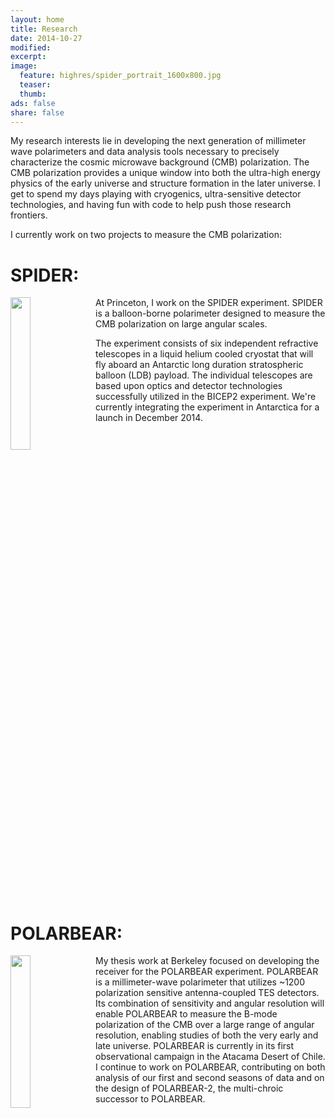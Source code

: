 ```yaml
---
layout: home
title: Research
date: 2014-10-27
modified:
excerpt:
image:
  feature: highres/spider_portrait_1600x800.jpg
  teaser: 
  thumb:
ads: false  
share: false
---
```


My research interests lie in developing the next generation of millimeter wave polarimeters and data analysis tools necessary to precisely characterize the cosmic microwave background (CMB) polarization.  The CMB polarization provides a unique window into both the ultra-high energy physics of the early universe and structure formation in the later universe.  I get to spend my days playing with cryogenics, ultra-sensitive detector technologies, and having fun with code to help push those research frontiers.  

I currently work on two projects to measure the CMB polarization:


SPIDER: 
======


<p style="clear:both;">

<img src="{{ site.url }}/images/spider_cad.png" alt="" style="float:left; padding-right:10px; width:25%">

<!-- 
 	<img src="{{ site.url }}/images/spider_fp.jpg" alt="" style="float:left; padding-right:10px; width:15%">

-->


At Princeton, I work on the SPIDER experiment. SPIDER is a balloon-borne polarimeter designed to measure the CMB polarization on large angular scales. 

The experiment consists of six independent refractive telescopes in a liquid helium cooled cryostat that will fly aboard an Antarctic long duration stratospheric balloon (LDB) payload.   The individual telescopes are based upon optics and detector technologies successfully utilized in the BICEP2 experiment. We're currently integrating the experiment in Antarctica for a launch in December 2014.

</p>

<p style="clear:both;"></p>

POLARBEAR: 
=========


<p style="clear:both;">
<img src="{{ site.url }}/images/pb_sundog.jpg" alt="" style="float:left; padding-right:10px; width:25%">

<!--
{% include image.html url="/images/pb_sundog.jpg" description="The POLARBEAR experiment, installed in Chile" width = "20%"%}
-->

My thesis work at Berkeley focused on developing the receiver for the POLARBEAR experiment. POLARBEAR is a millimeter-wave polarimeter that utilizes ~1200 polarization sensitive antenna-coupled TES detectors. Its combination of sensitivity and angular resolution will enable POLARBEAR to measure the B-mode polarization of the CMB over a large range of angular resolution, enabling studies of both the very early and late universe.  POLARBEAR is currently in its first observational campaign in the Atacama Desert of Chile.  I continue to work on POLARBEAR, contributing on both analysis of our first and second seasons of data and on the design of POLARBEAR-2, the multi-chroic successor to POLARBEAR.  
</p>

<p style="clear:both;"></p>
